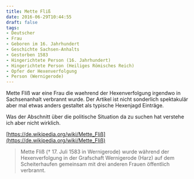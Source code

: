 ```yaml
---
title: Mette Fliß
date: 2016-06-29T10:44:55
draft: false
tags:
- Deutscher
- Frau
- Geboren im 16. Jahrhundert
- Geschichte Sachsen-Anhalts
- Gestorben 1583
- Hingerichtete Person (16. Jahrhundert)
- Hingerichtete Person (Heiliges Römisches Reich)
- Opfer der Hexenverfolgung
- Person (Wernigerode)
---
```


Mette Fliß war eine Frau die waehrend der Hexenverfolgung irgendwo in
Sachsenanhalt verbrannt wurde. Der Artikel ist nicht sonderlich spektakulär
aber mal etwas anders gestaltet als typische Hexenjagd Einträge.

Was der Abschnitt über die politische Situation da zu suchen hat verstehe
ich aber nicht wirklich.

[https://de.wikipedia.org/wiki/Mette_Fliß](https://de.wikipedia.org/wiki/Mette_Fliß)

> Mette Fliß († 17. Juli 1583 in Wernigerode) wurde während der
> Hexenverfolgung in der Grafschaft Wernigerode (Harz) auf dem
> Scheiterhaufen gemeinsam mit drei anderen Frauen öffentlich verbrannt.

